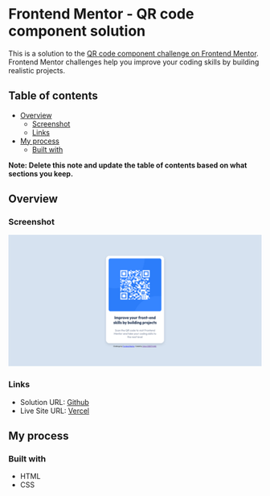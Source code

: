 # Frontend Mentor - QR code component solution

This is a solution to the [QR code component challenge on Frontend Mentor](https://www.frontendmentor.io/challenges/qr-code-component-iux_sIO_H). Frontend Mentor challenges help you improve your coding skills by building realistic projects.

## Table of contents

- [Overview](#overview)
  - [Screenshot](#screenshot)
  - [Links](#links)
- [My process](#my-process)
  - [Built with](#built-with)

**Note: Delete this note and update the table of contents based on what sections you keep.**

## Overview

### Screenshot

![](./design/result.png)

### Links

- Solution URL: [Github](https://github.com/CeliTop/frontendmentor.io-solutions/tree/main/QR%20code%20component)
- Live Site URL: [Vercel](https://frontendmentor-io-qr-code-component-celitop.vercel.app/)

## My process

### Built with

- HTML
- CSS
